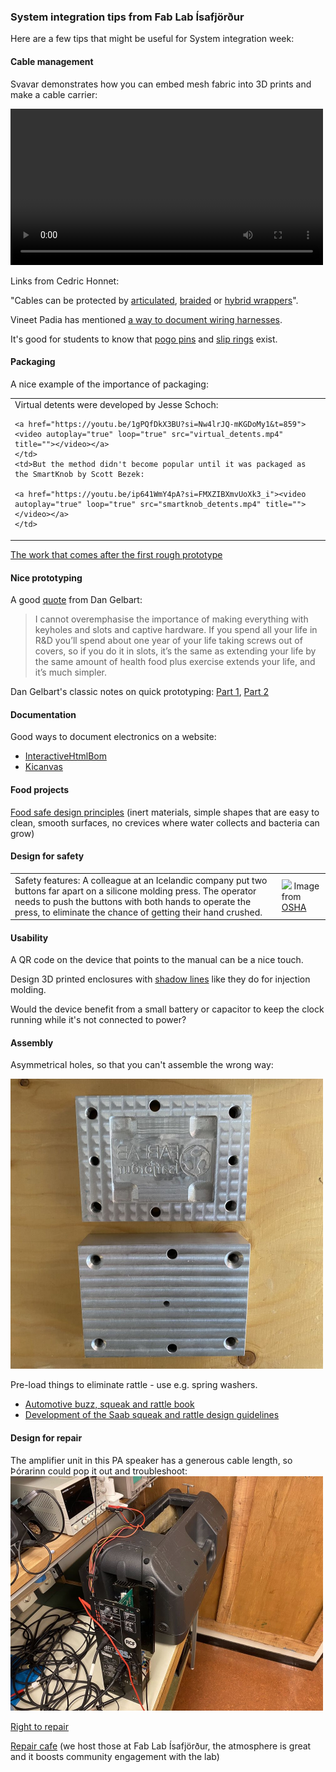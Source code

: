 ### System integration tips from Fab Lab Ísafjörður

Here are a few tips that might be useful for System integration week:

#### Cable management
Svavar demonstrates how you can embed mesh fabric into 3D prints and make a cable carrier:

<a href="https://fab.cba.mit.edu/classes/865.24/people/svavar/components/cable_carrier/"><video autoplay="true" loop="true" src="https://fab.cba.mit.edu/classes/865.24/people/svavar/components/images/cable_carrier/cable_carrier.mp4" title="3D printed cable carrier" width="500"></video></a>

Links from Cedric Honnet:

"Cables can be protected by [articulated](https://www.amazon.com/Plastic-Machine-Carrier-Ted-Lele/dp/B074S2GQ56/?th=1), [braided](https://www.amazon.com/Keco-100ft-Expandable-Braided-Sleeving/dp/B07K1WP871?th=1) or [hybrid wrappers](https://www.amazon.com/Management-Diameter-Organizer-Expandable-Concealer/dp/B07PPR47ZV/?th=1)".

Vineet Padia has mentioned [a way to document wiring harnesses](https://github.com/wireviz/WireViz).

It's good for students to know that [pogo pins](https://youtube.com/shorts/ujPLo5TwJpo?si=bV2MN7eU0-r7oVI-) and [slip rings](https://www.electrical4u.com/slip-ring/?utm_content=cmp-true) exist.

#### Packaging

A nice example of the importance of packaging:
<table style="width:100%">
  <tr>
    <td>Virtual detents were developed by Jesse Schoch:
    
    <a href="https://youtu.be/1gPQfDkX3BU?si=Nw4lrJQ-mKGDoMy1&t=859"><video autoplay="true" loop="true" src="virtual_detents.mp4" title=""></video></a>
    </td>
    <td>But the method didn't become popular until it was packaged as the SmartKnob by Scott Bezek:

    <a href="https://youtu.be/ip641WmY4pA?si=FMXZIBXmvUoXk3_i"><video autoplay="true" loop="true" src="smartknob_detents.mp4" title=""></video></a>
    </td>
  </tr>
</table>

[The work that comes after the first rough prototype](https://youtu.be/caYl8u7Gd0A?si=M49v6m-484e8k_2f) 

#### Nice prototyping

A good [quote](https://makezine.com/article/digital-fabrication/machining/18-lessons-smart-prototyping-self-made-billionaire/) from Dan Gelbart:
>I cannot overemphasise the importance of making everything with keyholes and slots and captive hardware. If you spend all your life in R&D you’ll spend about one year of your life taking screws out of covers, so if you do it in slots, it’s the same as extending your life by the same amount of health food plus exercise extends your life, and it’s much simpler.

Dan Gelbart's classic notes on quick prototyping: [Part 1](https://people.ece.ubc.ca/leos/pdf/tools/machine/DGCourseNotes.pdf), [Part 2](https://people.ece.ubc.ca/leos/pdf/tools/machine/DGCourseNotes2.pdf)

#### Documentation

Good ways to document electronics on a website:
- [InteractiveHtmlBom](https://github.com/openscopeproject/InteractiveHtmlBom)
- [Kicanvas](https://kicanvas.org/)

#### Food projects

[Food safe design principles](https://www.meatinstitute.org/sites/default/files/original%20documents/Sanitation%20booklet%202021.pdf) (inert materials, simple shapes that are easy to clean, smooth surfaces, no crevices where water collects and bacteria can grow)

#### Design for safety

<table style="width:100%">
  <tr>
    <td>Safety features: A colleague at an Icelandic company put two buttons far apart on a silicone molding press. The operator needs to push the buttons with both hands to operate the press, to eliminate the chance of getting their hand crushed.
    </td>
    <td><img src="https://www.osha.gov/sites/default/files/inline-images/pb11.gif">
    Image from <a href="https://www.osha.gov/etools/machine-guarding/presses/two-hand-controls#mod1">OSHA</a>
    </td>
  </tr>
</table>

#### Usability

A QR code on the device that points to the manual can be a nice touch.

Design 3D printed enclosures with [shadow lines](https://youtu.be/8dhFhU7Nl_0?si=9pBpZQx7DmvqgBTx) like they do for injection molding.

Would the device benefit from a small battery or capacitor to keep the clock running while it's not connected to power?

#### Assembly

Asymmetrical holes, so that you can't assemble the wrong way:

<img src="fab_lab_isafjordur_injection_mold_by_johannes_konrad_weber.jpg" width="500">

Pre-load things to eliminate rattle - use e.g. spring washers. 
- [Automotive buzz, squeak and rattle book](https://www.amazon.com/Automotive-Buzz-Squeak-Rattle-Mechanisms-ebook/dp/B006NVY2VS) 
- [Development of the Saab squeak and rattle design guidelines](http://www.diva-portal.org/smash/get/diva2:215325/FULLTEXT01.pdf)

#### Design for repair

The amplifier unit in this PA speaker has a generous cable length, so Þórarinn could pop it out and troubleshoot: 
<img src="speaker_repair.jpg" width="500">

[Right to repair](https://en.wikipedia.org/wiki/) 

[Repair cafe](https://www.repaircafe.org/en/) (we host those at Fab Lab Ísafjörður, the atmosphere is great and it boosts community engagement with the lab)

